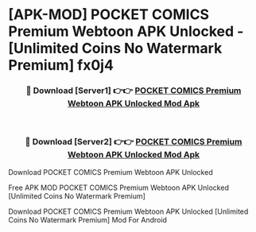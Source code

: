 # [APK-MOD] POCKET COMICS  Premium Webtoon APK Unlocked - [Unlimited Coins No Watermark Premium] fx0j4



<div align="center">
<h3>🔴 Download [Server1] 👉👉 <a href="https://momento.my/?title=POCKET_COMICS__Premium_Webtoon_APK_Unlocked">POCKET COMICS  Premium Webtoon APK Unlocked Mod Apk</a></h3><br>

<h3>🔴 Download [Server2] 👉👉 <a href="https://momento.my/?title=POCKET_COMICS__Premium_Webtoon_APK_Unlocked">POCKET COMICS  Premium Webtoon APK Unlocked Mod Apk</a></h3>
</div>



Download POCKET COMICS  Premium Webtoon APK Unlocked 

Free APK MOD POCKET COMICS  Premium Webtoon APK Unlocked [Unlimited Coins No Watermark Premium]

Download POCKET COMICS  Premium Webtoon APK Unlocked [Unlimited Coins No Watermark Premium] Mod For Android
